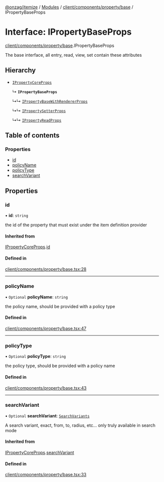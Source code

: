 [@onzag/itemize](../README.md) / [Modules](../modules.md) / [client/components/property/base](../modules/client_components_property_base.md) / IPropertyBaseProps

# Interface: IPropertyBaseProps

[client/components/property/base](../modules/client_components_property_base.md).IPropertyBaseProps

The base interface, all entry, read, view, set contain these attributes

## Hierarchy

- [`IPropertyCoreProps`](client_components_property_base.IPropertyCoreProps.md)

  ↳ **`IPropertyBaseProps`**

  ↳↳ [`IPropertyBaseWithRendererProps`](client_components_property_base.IPropertyBaseWithRendererProps.md)

  ↳↳ [`IPropertySetterProps`](client_components_property_base.IPropertySetterProps.md)

  ↳↳ [`IPropertyReadProps`](client_components_property_base.IPropertyReadProps.md)

## Table of contents

### Properties

- [id](client_components_property_base.IPropertyBaseProps.md#id)
- [policyName](client_components_property_base.IPropertyBaseProps.md#policyname)
- [policyType](client_components_property_base.IPropertyBaseProps.md#policytype)
- [searchVariant](client_components_property_base.IPropertyBaseProps.md#searchvariant)

## Properties

### id

• **id**: `string`

the id of the property that must exist under the item definition
provider

#### Inherited from

[IPropertyCoreProps](client_components_property_base.IPropertyCoreProps.md).[id](client_components_property_base.IPropertyCoreProps.md#id)

#### Defined in

[client/components/property/base.tsx:28](https://github.com/onzag/itemize/blob/5c2808d3/client/components/property/base.tsx#L28)

___

### policyName

• `Optional` **policyName**: `string`

the policy name, should be provided with a policy type

#### Defined in

[client/components/property/base.tsx:47](https://github.com/onzag/itemize/blob/5c2808d3/client/components/property/base.tsx#L47)

___

### policyType

• `Optional` **policyType**: `string`

the policy type, should be provided with a policy name

#### Defined in

[client/components/property/base.tsx:43](https://github.com/onzag/itemize/blob/5c2808d3/client/components/property/base.tsx#L43)

___

### searchVariant

• `Optional` **searchVariant**: [`SearchVariants`](../modules/constants.md#searchvariants)

A search variant, exact, from, to, radius, etc...
only truly available in search mode

#### Inherited from

[IPropertyCoreProps](client_components_property_base.IPropertyCoreProps.md).[searchVariant](client_components_property_base.IPropertyCoreProps.md#searchvariant)

#### Defined in

[client/components/property/base.tsx:33](https://github.com/onzag/itemize/blob/5c2808d3/client/components/property/base.tsx#L33)
